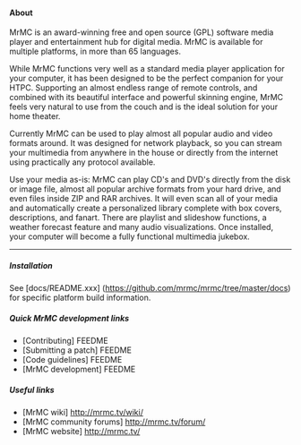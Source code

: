 #### About

MrMC is an award-winning free and open source (GPL) software media player and
entertainment hub for digital media. MrMC is available for multiple platforms,
in more than 65 languages.

While MrMC functions very well as a standard media player application for your
computer, it has been designed to be the perfect companion for your HTPC.
Supporting an almost endless range of remote controls, and combined with its
beautiful interface and powerful skinning engine, MrMC feels very natural to
use from the couch and is the ideal solution for your home theater.

Currently MrMC can be used to play almost all popular audio and video formats
around. It was designed for network playback, so you can stream your multimedia
from anywhere in the house or directly from the internet using practically any
protocol available.

Use your media as-is: MrMC can play CD's and DVD's directly
from the disk or image file, almost all popular archive formats from your hard
drive, and even files inside ZIP and RAR archives. It will even scan all of
your media and automatically create a personalized library complete with box
covers, descriptions, and fanart. There are playlist and slideshow functions, a
weather forecast feature and many audio visualizations. Once installed, your
computer will become a fully functional multimedia jukebox.

***

##### Installation

See [docs/README.xxx] (https://github.com/mrmc/mrmc/tree/master/docs) for specific platform build information.

##### Quick MrMC development links

* [Contributing] FEEDME
* [Submitting a patch] FEEDME 
* [Code guidelines] FEEDME
* [MrMC development] FEEDME

##### Useful links

* [MrMC wiki] http://mrmc.tv/wiki/
* [MrMC community forums] http://mrmc.tv/forum/
* [MrMC website] http://mrmc.tv/
